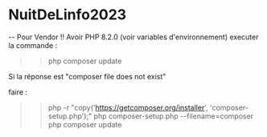 # NuitDeLinfo2023

-- Pour Vendor !! 
Avoir PHP 8.2.0 (voir variables d'environnement)
executer la commande :
>> php composer update

Si la réponse est "composer file does not exist"

faire :

>> php -r "copy('https://getcomposer.org/installer', 'composer-setup.php');"
>> php composer-setup.php --filename=composer
>> php composer update
